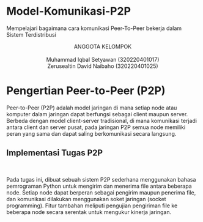 # Model-Komunikasi-P2P
Mempelajari bagaimana cara komunikasi Peer-To-Peer bekerja dalam Sistem Terdistribusi 
<!DOCTYPE html>
<html lang="id">
<head>
    <meta charset="UTF-8">
    <meta name="viewport" content="width=device-width, initial-scale=1.0">
</head>
<body>
    <p align="center">
      ANGGOTA KELOMPOK
      <br><br>
      Muhammad Iqbal Setyawan (320220401017)
      <br>
      Zerusealtin David Naibaho (320220401025)
      <br>
    </p>
    <h1>Pengertian Peer-to-Peer (P2P)</h1>
      Peer-to-Peer (P2P) adalah model jaringan di mana setiap node atau komputer dalam jaringan dapat berfungsi sebagai client maupun server. Berbeda dengan model client-server tradisional, di mana komunikasi terjadi antara client dan server pusat, pada jaringan P2P semua node memiliki peran yang sama dan dapat saling berkomunikasi secara langsung.
      <br>
    <h2>Implementasi Tugas P2P</h2>
      <br>
      <p>
        Pada tugas ini, dibuat sebuah sistem P2P sederhana menggunakan bahasa pemrograman Python untuk mengirim
        dan menerima file antara beberapa node. Setiap node dapat berperan sebagai pengirim maupun penerima file,
        dan komunikasi dilakukan menggunakan soket jaringan (socket programming). Fitur tambahan meliputi
        pengujian pengiriman file ke beberapa node secara serentak untuk mengukur kinerja jaringan.
    <p/>

</body>
</html>

